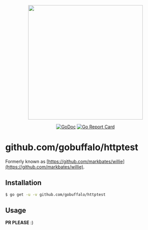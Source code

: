 <p align="center"><img src="https://github.com/gobuffalo/buffalo/blob/master/logo.svg" width="360"></p>

<p align="center">
<a href="https://godoc.org/github.com/gobuffalo/httptest"><img src="https://godoc.org/github.com/gobuffalo/httptest?status.svg" alt="GoDoc" /></a>
<a href="https://goreportcard.com/report/github.com/gobuffalo/httptest"><img src="https://goreportcard.com/badge/github.com/gobuffalo/httptest" alt="Go Report Card" /></a>
</p>

# github.com/gobuffalo/httptest

Formerly known as [https://github.com/markbates/willie](https://github.com/markbates/willie).

## Installation

```bash
$ go get -u -v github.com/gobuffalo/httptest
```

## Usage

**PR PLEASE** :)
